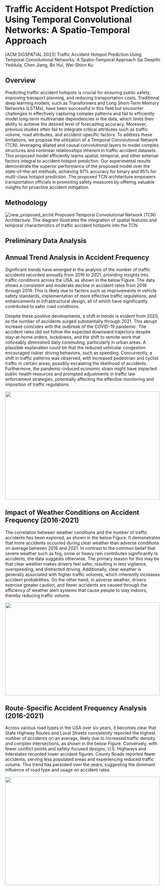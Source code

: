 # Traffic Accident Hotspot Prediction Using Temporal Convolutional Networks: A Spatio-Temporal Approach

[ACM SIGSPATIAL 2023] Traffic Accident Hotspot Prediction Using Temporal Convolutional Networks: A Spatio-Temporal Approach
Sai Deepthi Yeddula, Chen Jiang, Bo Hui, Wei-Shinn Ku

## Overview
Predicting traffic accident hotspots is crucial for ensuring public safety, improving transport planning, and reducing transportation costs. Traditional deep learning models, such as Transformers and Long Short-Term Memory Networks (LSTMs), have been successful in this field but encounter challenges in effectively capturing complex patterns and fail to efficiently model long-term multivariate dependencies in the data, which limits their ability to achieve the desired level of forecasting accuracy. Moreover, previous studies often fail to integrate critical attributes such as traffic volume, road attributes, and accident-specific factors. To address these limitations, we propose the utilization of a Temporal Convolutional Network (TCN),  leveraging dilated and causal convolutional layers to model complex structures and nonlinear relationships inherent in traffic accident datasets. This proposed model efficiently learns spatial, temporal, and other external factors integral to accident hotspot prediction. Our experimental results demonstrate the superior performance of the proposed model over the state-of-the-art methods, achieving 97\% accuracy for binary and 95\% for multi-class hotspot prediction. The proposed TCN architecture empowers transportation officials in promoting safety measures by offering valuable insights for proactive accident mitigation.

## Methodology
![new_proposed_archit](https://github.com/SaiDeepthiYeddula/TCN_Accident-Hotspot-Predict/assets/42706378/4cf46a45-6cd1-45ed-bfbf-5a6471dfc814)
Proposed Temporal Convolutional Network (TCN) Architecture. The diagram illustrates the integration of spatial features and temporal characteristics of traffic accident hotspots into the TCN

## Preliminary Data Analysis

## Annual Trend Analysis in Accident Frequency
Significant trends have emerged in the analysis of the number of traffic accidents recorded annually from 2016 to 2021, providing insights into traffic conditions across the USA, as shown in the below Figure. The data shows a consistent and moderate decline in accident rates from 2016 through 2019. This is likely due to factors such as improvements in vehicle safety standards, implementation of more effective traffic regulations, and enhancements in infrastructural design, all of which have significantly contributed to safer road conditions.

Despite these positive developments, a shift in trends is evident from 2020, as the number of accidents surged substantially through 2021. This abrupt increase coincides with the outbreak of the COVID-19 pandemic. The accident rates did not follow the expected downward trajectory despite stay-at-home orders, lockdowns, and the shift to remote work that noticeably diminished daily commuting, particularly in urban areas. A plausible explanation could be that the reduced vehicular congestion encouraged riskier driving behaviors, such as speeding. Concurrently, a shift in traffic patterns was observed, with increased pedestrian and cyclist traffic in certain areas, possibly escalating the likelihood of accidents. Furthermore, the pandemic-induced economic strain might have impacted public health resources and prompted adjustments in traffic law enforcement strategies, potentially affecting the effective monitoring and imposition of traffic regulations.

<img src="https://github.com/SaiDeepthiYeddula/TCN_Accident-Hotspot-Predict/assets/42706378/897f0239-f7a6-4381-85df-ec0d5dcd086d/" width="500" height="350">

## Impact of Weather Conditions on Accident Frequency (2016-2021)
The correlation between weather conditions and the number of traffic accidents has been explored, as shown in the below Figure. It demonstrates that more accidents occurred during clear weather than adverse conditions on average between 2016 and 2021. In contrast to the common belief that severe weather such as fog, snow or heavy rain contributes significantly to accidents, the data suggests otherwise. The primary reason for this may be that clear weather makes drivers feel safer, resulting in less vigilance, overspeeding, and distracted driving.  Additionally, clear weather is generally associated with higher traffic volumes, which inherently increases accident probabilities. On the other hand, in adverse weather, drivers exercise greater caution, and fewer accidents are caused through the efficiency of weather alert systems that cause people to stay indoors, thereby reducing traffic volume.

<img src="https://github.com/SaiDeepthiYeddula/TCN_Accident-Hotspot-Predict/assets/42706378/e10ca293-770f-42dd-a7d7-e4a409967dc4" width="500" height="300">

## Route-Specific Accident Frequency Analysis (2016-2021)
Across various road types in the USA over six years, it becomes clear that State Highway Routes and Local Streets consistently reported the highest number of accidents on an average, likely due to increased traffic density and complex intersections, as shown in the below Figure. Conversely, with fewer conflict points and safety-focused designs, U.S. Highways and Interstates recorded lower accident figures. County Roads reported fewer accidents, serving less populated areas and experiencing reduced traffic volume. This trend has persisted over the years, suggesting the dominant influence of road type and usage on accident rates. 

<img src="https://github.com/SaiDeepthiYeddula/TCN_Accident-Hotspot-Predict/assets/42706378/f1181231-4289-4c69-9427-7ed31c310f16" width="500" height="350">
